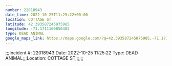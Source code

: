 ```yaml
---
number: 22018943
date_time: 2022-10-25T11:25:22+00:00
location: COTTAGE ST
latitude: 42.393587245875985
longitude: -71.1711100850482
type: DEAD ANIMAL
google_maps_link: https://maps.google.com/?q=42.393587245875985,-71.1711100850482
---
```


;;;Incident #: 22018943   Date: 2022-10-25 11:25:22   Type: DEAD ANIMAL;;;Location: COTTAGE ST;;;;;;
